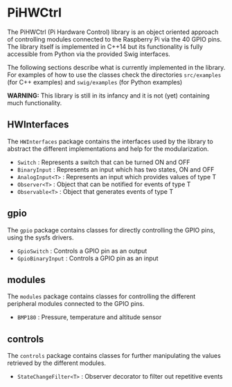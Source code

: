 PiHWCtrl
========

The PiHWCtrl (Pi Hardware Control) library is an object oriented approach of
controlling modules connected to the Raspberry Pi via the 40 GPIO pins. The
library itself is implemented in C++14 but its functionality is fully accessible
from Python via the provided Swig interfaces.

The following sections describe what is currently implemented in the library.
For examples of how to use the classes check the directories `src/examples` (for
C++ examples) and `swig/examples` (for Python examples)

**WARNING:** This library is still in its infancy and it is not (yet) containing
much functionality.


HWInterfaces
------------

The `HWInterfaces` package contains the interfaces used by the library to
abstract the different implementations and help for the modularization.

- `Switch` : Represents a switch that can be turned ON and OFF
- `BinaryInput` : Represents an input which has two states, ON and OFF
- `AnalogInput<T>` : Represents an input which provides values of type T
- `Observer<T>` : Object that can be notified for events of type T
- `Observable<T>` : Object that generates events of type T


gpio
----

The `gpio` package contains classes for directly controlling the GPIO pins,
using the sysfs drivers.

- `GpioSwitch` : Controls a GPIO pin as an output
- `GpioBinaryInput` : Controls a GPIO pin as an input


modules
-------

The `modules` package contains classes for controlling the different peripheral
modules connected to the GPIO pins.

- `BMP180` : Pressure, temperature and altitude sensor

controls
--------

The `controls` package contains classes for further manipulating the values
retrieved by the different modules.

- `StateChangeFilter<T>` : Observer decorator to filter out repetitive events